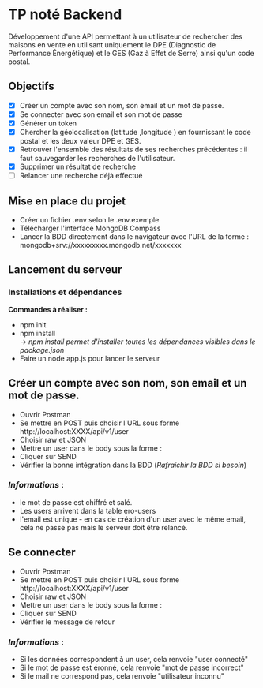 # TP noté Backend

Développement d'une API permettant à un utilisateur de rechercher des maisons en vente en utilisant uniquement le DPE (Diagnostic de Performance Énergétique) et le GES (Gaz à Effet de Serre) ainsi qu'un code postal.

## Objectifs

- [x] Créer un compte avec son nom, son email et un mot de passe. 
- [x] Se connecter avec son email et son mot de passe
- [X] Générer un token
- [X] Chercher la géolocalisation (latitude ,longitude ) en fournissant le code postal et les deux valeur DPE et GES.
- [X] Retrouver l'ensemble des résultats de ses recherches précédentes : il faut sauvegarder les recherches de l'utilisateur.
- [X] Supprimer un résultat de recherche
- [ ] Relancer une recherche déjà effectué

## Mise en place du projet

- Créer un fichier .env selon le .env.exemple
- Télécharger l'interface MongoDB Compass
- Lancer la BDD directement dans le navigateur avec l'URL de la forme : mongodb+srv://xxxxxxxxx.mongodb.net/xxxxxxx 

## Lancement du serveur

### Installations et dépendances

**Commandes à réaliser :**

- npm init
- npm install  
-> *npm install permet d'installer toutes les dépendances visibles dans le package.json*
- Faire un node app.js pour lancer le serveur

## Créer un compte avec son nom, son email et un mot de passe.

- Ouvrir Postman
- Se mettre en POST puis choisir l'URL sous forme http://localhost:XXXX/api/v1/user
- Choisir raw et JSON
- Mettre un user dans le body sous la forme :
- Cliquer sur SEND
- Vérifier la bonne intégration dans la BDD (*Rafraichir la BDD si besoin*)

### *Informations* : 
- le mot de passe est chiffré et salé.
- Les users arrivent dans la table ero-users
- l'email est unique - en cas de création d'un user avec le même email, cela ne passe pas mais le serveur doit être relancé.

## Se connecter

- Ouvrir Postman
- Se mettre en POST puis choisir l'URL sous forme http://localhost:XXXX/api/v1/user
- Choisir raw et JSON
- Mettre un user dans le body sous la forme :
- Cliquer sur SEND
- Vérifier le message de retour

### *Informations* : 
- Si les données correspondent à un user, cela renvoie "user connecté"
- Si le mot de passe est éronné, cela renvoie "mot de passe incorrect"
- Si le mail ne correspond pas, cela renvoie "utilisateur inconnu"